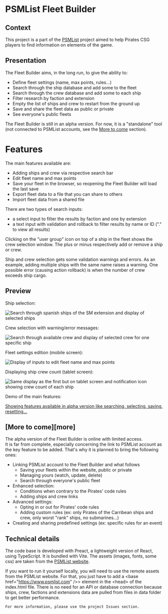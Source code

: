 # PSMList Fleet Builder

## Context

This project is a part of the [PSMList](https://www.psmlist.com/public/) project aimed to help Pirates CSG players to find information on elements of the game.

## Presentation

The Fleet Builder aims, in the long run, to give the ability to:
 * Define fleet settings (name, max points, rules...)
 * Search through the ship database and add some to the fleet
 * Search through the crew database and add some to each ship
 * Filter research by faction and extension
 * Empty the list of ships and crew to restart from the ground up
 * Save and share the fleet data as public or private
 * See everyone's public fleets

The Fleet Builder is still in an alpha version.
For now, it is a "standalone" tool (not connected to PSMList accounts, see the [More to come](#more) section).

# Features

The main features available are:
 * Adding ships and crew via respective search bar
 * Edit fleet name and max points
 * Save your fleet in the browser, so reopening the Fleet Builder will load the last save
 * Export fleet data to a file that you can share to others
 * Import fleet data from a shared file

There are two types of search inputs:
 * a select input to filter the results by faction and one by extension
 * a text input with validation and rollback to filter results by name or ID ("." to view all results)

Clicking on the "user group" icon on top of a ship in the fleet shows the crew selection window.
The plus or minus respectively add or remove a ship or crew.

Ship and crew selection gets some validation warnings and errors.
As an example, adding multiple ships with the same name raises a warning.
One possible error (causing action rollback) is when the number of crew exceeds ship cargo.

## Preview

Ship selection:

![Search through spanish ships of the SM extension and display of selected ships](https://cdn.discordapp.com/attachments/848669194508566629/1038095935709925466/image.png)

Crew selection with warning/error messages:

![Search through available crew and display of selected crew for one specific ship](https://cdn.discordapp.com/attachments/848669194508566629/1038100535460507699/image.png)

Fleet settings edition (mobile screen):

![Display of inputs to edit fleet name and max points](https://cdn.discordapp.com/attachments/848669194508566629/1038101854950793296/image.png)

Displaying ship crew count (tablet screen):

![Same display as the first but on tablet screen and notification icon showing crew count of each ship](https://cdn.discordapp.com/attachments/848669194508566629/1038118815881515018/image.png)

Demo of the main features:

[Showing features available in alpha version like searching, selecting, saving, resetting...](https://cdn.discordapp.com/attachments/812021803497029662/1037136213536161863/2022-11-01_23-38-26.mov)

## [More to come][more]

The alpha version of the Fleet Builder is online with limited access.<br />
It is far from complete, especially concerning the link to PSMList account as the key feature to be added. That's why it is planned to bring the following ones:
 * Linking PSMList account to the Fleet Builder and what follows
   * Saving your fleets within the website, public or private
   * Managing yours (watch, update, delete)
   * Search through everyone's public fleet 
 * Enhanced selection:
   * Conditions when contrary to the Pirates' code rules
   * Adding ships and crew links 
 * Advanced settings:
   * Opting in or out for Pirates' code rules
   * Adding custom rules (ex: only Pirates of the Carribean ships and crew, only worst "rank" ships, no submarines...) 
 * Creating and sharing predefined settings (ex: specific rules for an event) 

## Technical details

The code base is developed with Preact, a lightweight version of React, using TypeScript. It is bundled with Vite.
The assets (images, fonts, some css) are taken from the [PSMList website](https://www.psmlist.com/public/).

If you want to run it yourself locally, you will need to use the remote assets from the PSMList website.
For that, you just have to add a &lt;base href="https://www.psmlist.com" />&gt; element in the &lt;head&gt; of the index.html file.
There is no need for an API or database connection because ships, crew, factions and extensions data are pulled from files in data folder to get better performance.

```
For more information, please use the project Issues section.
```